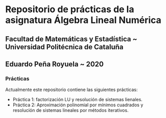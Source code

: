 # Repositorio de prácticas de la asignatura Álgebra Lineal Numérica

## Facultad de Matemáticas y Estadística ~ Universidad Politécnica de Cataluña

## Eduardo Peña Royuela ~ 2020

### Prácticas 

Actualmente este repositorio contiene las siguientes prácticas:

* Práctica 1: factorización LU y resolución de sistemas lienales.
* Práctica 2: Aproximación polinomial por mínimos cuadrados y resolución de sistemas lineales por métodos iterativos.

